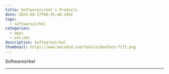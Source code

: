 ```yaml
---
title: Softwarezirkel's Products
date: 2024-08-27T06:35:48.149Z
tags: 
  - softwarezirkel
categories: 
  - apps
  - win,mac
description: Softwarezirkel
thumbnail: https://www.macxdvd.com/face/videoface-fift.png
---
```


Softwarezirkel

<!--__INIT__BEGIN__TAG__PRODUCTS__LIST__-->
<!--__INIT__END__TAG__PRODUCTS__LIST__-->

<!--__INIT__BEGIN__TAG__FEED_PRODUCTS__LIST__-->
<!--__INIT__END__TAG__FEED_PRODUCTS__LIST__-->


<hr>


